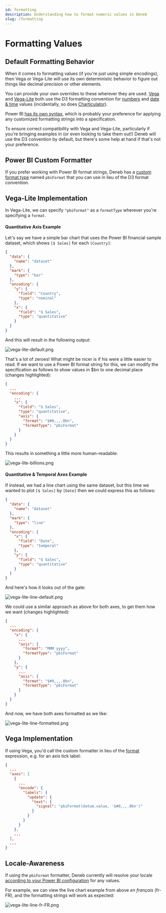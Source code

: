 ```yaml
---
id: formatting
description: Understanding how to format numeric values in Deneb
slug: /formatting
---
```


# Formatting Values

## Default Formatting Behavior

When it comes to formatting values (if you're just using simple encodings), then Vega or Vega-Lite will use its own deterministic behavior to figure out things like decimal precision or other elements.

You can provide your own overrides to these wherever they are used. [Vega](https://vega.github.io/vega/docs/api/locale/) and [Vega-Lite](https://vega.github.io/vega-lite/docs/format.html) both use the D3 formatting convention for [numbers](https://github.com/d3/d3-format) and [date & time](https://github.com/d3/d3-time-format) values (incidentally, so does [Charticulator](https://charticulator.com/docs/user-interaction.html#text-formatting)).

Power BI [has its own syntax](https://docs.microsoft.com/en-us/power-bi/create-reports/desktop-custom-format-strings?WT.mc_id=DP-MVP-5003712#supported-custom-format-syntax), which is probably your preference for applying any customized formatting strings into a specification.

To ensure correct compatibility with Vega and Vega-Lite, particularly if you're bringing examples in (or even looking to take them out!) Deneb will use the D3 convention by default, but there's some help at hand if that's not your preference.

## Power BI Custom Formatter

If you prefer working with Power BI format strings, Deneb has a [custom format type](https://vega.github.io/vega-lite/docs/config.html#custom-format-type) named `pbiFormat` that you can use in lieu of the D3 format convention.

## Vega-Lite Implementation

In Vega-Lite, we can specify `"pbiFormat"` as a `formatType` wherever you're specifying a `format`.

#### Quantitative Axis Example

Let's say we have a simple bar chart that uses the Power BI financial sample dataset, which shows `[$ Sales]` for each `[Country]`:

```json showLineNumbers
{
  "data": {
    "name": "dataset"
  },
  "mark": {
    "type": "bar"
  },
  "encoding": {
    "y": {
      "field": "Country",
      "type": "nominal"
    },
    "x": {
      "field": "$ Sales",
      "type": "quantitative"
    }
  }
}
```

And this will result in the following output:

![vega-lite-default.png](./img/vega-lite-default.png "Simple bar chart using Financial sample dataset (with [$ Sales] as a measure). The measure axis displays raw values, with a maximum of 1,000,000,000.")

That's a lot of zeroes! What might be nicer is if his were a little easier to read. If we want to use a Power BI format string for this, we can modify the specification as follows to show values in $bn to one decimal place (changes highlighted):

```json highlight={8-11} showLineNumbers
{
  ...
  "encoding": {
    ...
    "x": {
      "field": "$ Sales",
      "type": "quantitative",
      "axis": {
        "format": "$#0,,,.0bn",
        "formatType": "pbiFormat"
      }
    }
  }
}
```

This results in something a little more human-readable:

![vega-lite-billions.png](./img/vega-lite-billions.png "After applying a Power BI format string and specifying our custom formatter, the axis becomes much more human readable. This updates to show tick values as $bn, to one decimal place.")

#### Quantitative & Temporal Axes Example

If instead, we had a line chart using the same dataset, but this time we wanted to plot `[$ Sales]` by `[Date]` then we could express this as follows:

```json showLineNumbers
{
  "data": {
    "name": "dataset"
  },
  "mark": {
    "type": "line"
  },
  "encoding": {
    "x": {
      "field": "Date",
      "type": "temporal"
    },
    "y": {
      "field": "$ Sales",
      "type": "quantitative"
    }
  }
}
```

And here's how it looks out of the gate:

![vega-lite-line-default.png](./img/vega-lite-line-default.png "Simple line chart using Financial sample dataset (with [$ Sales] as a measure and [Date] along the x-axis). The measure axis displays raw values, with a maximum of just over 400,000,000.")

We could use a similar approach as above for both axes, to get them how we want (changes highlighted):

```json highlight={6-9,13-16} showLineNumbers
{
  ...
  "encoding": {
    "x": {
      ...
      "axis": {
        "format": "MMM yyyy",
        "formatType": "pbiFormat"
      }
    },
    "y": {
      ...
      "axis": {
        "format": "$#0,,,.0bn",
        "formatType": "pbiFormat"
      }
    }
  }
}
```

And now, we have both axes formatted as we like:

![vega-lite-line-formatted.png](./img/vega-lite-line-formatted.png "After specifying format strings and the Power BI custom formatter for both axes, the specification updates as required.")

## Vega Implementation

If using Vega, you'd call the custom formatter in lieu of the [format](https://vega.github.io/vega/docs/expressions/#format) expression, e.g. for an axis tick label:

```json highlight={10} showLineNumbers
{
  ...
  "axes": [
    {
      ...
      "encode": {
        "labels": {
          "update": {
            "text": {
              "signal": "pbiFormat(datum.value, '$#0,,,.0bn')"
            }
          }
        }
      }
    },
    ...
  ],
  ...
}
```

## Locale-Awareness

If using the `pbiFormat` formatter, Deneb currently will resolve your locale [according to your Power BI configuration](https://docs.microsoft.com/en-us/power-bi/fundamentals/supported-languages-countries-regions?WT.mc_id=DP-MVP-5003712#choose-the-language-or-locale-of-power-bi-desktop) for any values.

For example, we can view the live chart example from above _en français_ (fr-FR), and the formatting strings will work as expected:

![vega-lite-line-fr-FR.png](./img/vega-lite-line-fr-FR.png "If we are in a different locale, e.g. French, then our [$ Sales] and [Date] format string update to use locale-specific decimal separators and month naming.")
